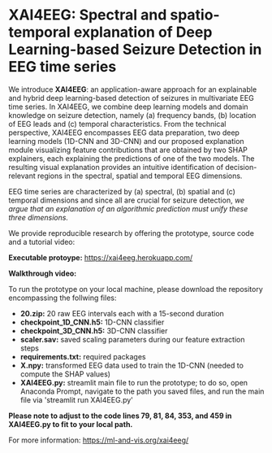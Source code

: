 # XAI4EEG: Spectral and spatio-temporal explanation of Deep Learning-based Seizure Detection in EEG time series

We introduce **XAI4EEG**: an application-aware approach for an explainable and hybrid deep learning-based detection of seizures in multivariate EEG time series.
In XAI4EEG, we combine deep learning models and domain knowledge on seizure detection, namely (a) frequency bands, (b) location of EEG leads and (c) temporal characteristics. From the technical perspective, XAI4EEG encompasses EEG data preparation, two deep learning models (1D-CNN and 3D-CNN) and our proposed explanation module visualizing feature contributions that are obtained by two SHAP explainers, each explaining the predictions of one of the two models.
The resulting visual explanation provides an intuitive identification of decision-relevant regions in the spectral, spatial and temporal EEG dimensions. 

EEG time series are characterized by (a) spectral, (b) spatial and (c) temporal dimensions and since all are crucial for seizure detection, *we argue that an explanation of an algorithmic prediction must unify these three dimensions.*

We provide reproducible research by offering the prototype, source code and a tutorial video:

**Executable protoype:** https://xai4eeg.herokuapp.com/

**Walkthrough video:**

To run the prototype on your local machine, please download the repository encompassing the follwing files:

* **20.zip:** 20 raw EEG intervals each with a 15-second duration
* **checkpoint_1D_CNN.h5:** 1D-CNN classifier
* **checkpoint_3D_CNN.h5:** 3D-CNN classifier
* **scaler.sav:** saved scaling parameters during our feature extraction steps
* **requirements.txt:** required packages
* **X.npy:** transformed EEG data used to train the 1D-CNN (needed to compute the SHAP values)
* **XAI4EEG.py:** streamlit main file to run the prototype; to do so, open Anaconda Prompt, navigate to the path you saved files, and run the main file via 'streamlit run XAI4EEG.py'

**Please note to adjust to the code lines 79, 81, 84, 353, and 459 in XAI4EEG.py to fit to your local path.**

For more information: https://ml-and-vis.org/xai4eeg/
